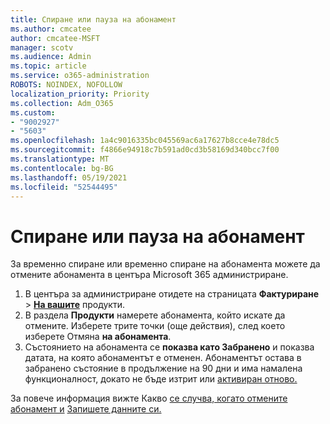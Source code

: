 ```yaml
---
title: Спиране или пауза на абонамент
ms.author: cmcatee
author: cmcatee-MSFT
manager: scotv
ms.audience: Admin
ms.topic: article
ms.service: o365-administration
ROBOTS: NOINDEX, NOFOLLOW
localization_priority: Priority
ms.collection: Adm_O365
ms.custom:
- "9002927"
- "5603"
ms.openlocfilehash: 1a4c9016335bc045569ac6a17627b8cce4e78dc5
ms.sourcegitcommit: f4866e94918c7b591ad0cd3b58169d340bcc7f00
ms.translationtype: MT
ms.contentlocale: bg-BG
ms.lasthandoff: 05/19/2021
ms.locfileid: "52544495"
---
```

# <a name="suspend-or-pause-a-subscription"></a>Спиране или пауза на абонамент

За временно спиране или временно спиране на абонамента можете да отмените абонамента в центъра Microsoft 365 администриране.

1. В центъра за администриране отидете на страницата **Фактуриране**  >  **[На вашите](https://go.microsoft.com/fwlink/p/?linkid=842054)** продукти.
2. В раздела **Продукти** намерете абонамента, който искате да отмените. Изберете трите точки (още действия), след което изберете Отмяна **на абонамента**.
3. Състоянието на абонамента се **показва като Забранено** и показва датата, на която абонаментът е отменен. Абонаментът остава в забранено състояние в продължение на 90 дни и има намалена функционалност, докато не бъде изтрит или [активиран отново.](/microsoft-365/commerce/subscriptions/reactivate-your-subscription)

За повече информация вижте Какво [се случва, когато отмените абонамент и](/microsoft-365/commerce/subscriptions/cancel-your-subscription#what-happens-when-you-cancel-a-subscription) [Запишете данните си.](/microsoft-365/commerce/subscriptions/cancel-your-subscription#save-your-data)
